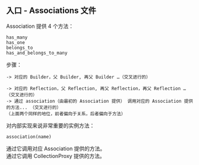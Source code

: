## 入口 - Associations 文件

Association 提供 4 个方法：

```
has_many
has_one
belongs_to
has_and_belongs_to_many
```

步骤：


```
-> 对应的 Builder，父 Builder, 再父 Builder …（交叉进行的）
```

```
-> 对应的 Reflection，父 Reflection, 再父 Reflection，再父 Reflection …（交叉进行的）
-> 通过 association（由最初的 Association 提供） 调用对应的 Association 提供的方法... （交叉进行的）
（上面两个同样的地位，前者偏向于关系，后者偏向于方法）
```

对内部实现来说非常重要的实例方法：

```
association(name)
```

通过它调用对应 Association 提供的方法。
<br>
通过它调用 CollectionProxy 提供的方法。

